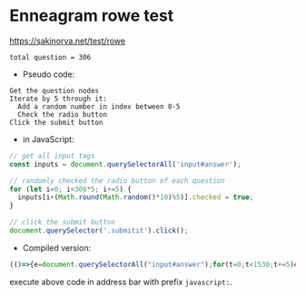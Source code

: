 # Enneagram rowe test
https://sakinorva.net/test/rowe

```
total question = 306
```

* Pseudo code:

```
Get the question nodes
Iterate by 5 through it:
  Add a random number in index between 0-5
  Check the radio button
Click the submit button
```

* in JavaScript:

```javascript
// get all input tags
const inputs = document.querySelectorAll('input#answer');

// randomly checked the radio button of each question
for (let i=0; i<306*5; i+=5) {
  inputs[i+(Math.round(Math.random()*10)%5)].checked = true;
}

// click the submit button
document.querySelector('.submitit').click();
```

* Compiled version:

```javascript
(()=>{e=document.querySelectorAll("input#answer");for(t=0;t<1530;t+=5)e[t+Math.round(10*Math.random())%5].checked=!0;document.querySelector(".submitit").click()})();void(0)
```

execute above code in address bar with prefix `javascript:`.
